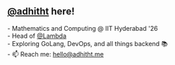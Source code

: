 [@adhitht](https://adhitht.me) here!
---
\- Mathematics and Computing @ IIT Hyderabad '26 <br />
\- Head of [@Lambda](https://iith.dev) <br />
\- Exploring GoLang, DevOps, and all things backend 📚 <br />
\- 📫 Reach me: [hello@adhitht.me](mailto:hello@adhitht.me)
